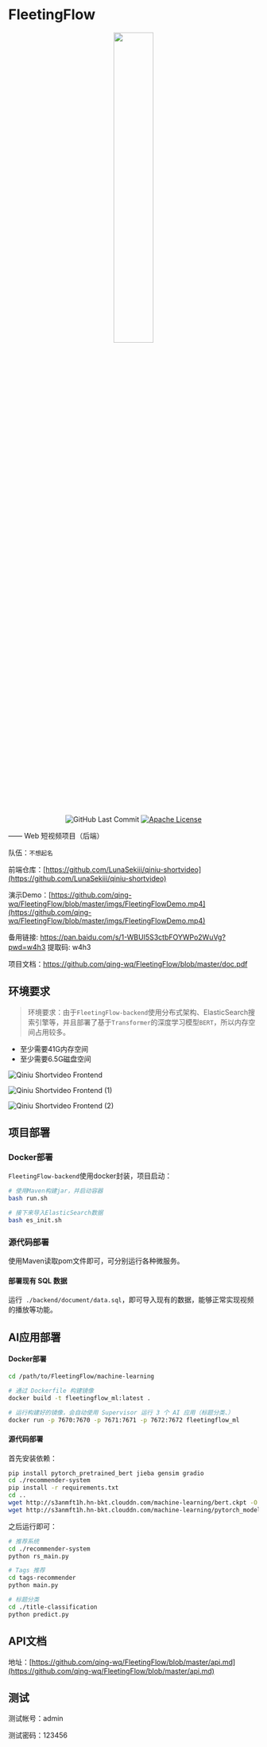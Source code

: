FleetingFlow
============

<div align="center">
    <img src="https://github.com/user-attachments/assets/815942d3-e513-4b73-9ebd-ad38e3add1e6" width="40%" />

![GitHub Last Commit]
[![Apache License][Apache License Badge]][Apache License URL]

</div>

—— Web 短视频项目（后端）

队伍：`不想起名`

前端仓库：[https://github.com/LunaSekiii/qiniu-shortvideo](https://github.com/LunaSekiii/qiniu-shortvideo)

演示Demo：[https://github.com/qing-wq/FleetingFlow/blob/master/imgs/FleetingFlowDemo.mp4](https://github.com/qing-wq/FleetingFlow/blob/master/imgs/FleetingFlowDemo.mp4)

备用链接: https://pan.baidu.com/s/1-WBUI5S3ctbFOYWPo2WuVg?pwd=w4h3 提取码: w4h3

项目文档：https://github.com/qing-wq/FleetingFlow/blob/master/doc.pdf

环境要求
-------

> 环境要求：由于`FleetingFlow-backend`使用分布式架构、ElasticSearch搜索引擎等，并且部署了基于`Transformer`的深度学习模型`BERT`，所以内存空间占用较多。
  - 至少需要41G内存空间
  - 至少需要6.5G磁盘空间

![Qiniu Shortvideo Frontend](https://github.com/user-attachments/assets/c76d2e6a-23ac-4ba4-813e-5a53beea6659)

![Qiniu Shortvideo Frontend (1)](https://github.com/user-attachments/assets/cb873f3f-89ab-4554-b121-b967b7c1f28b)

![Qiniu Shortvideo Frontend (2)](https://github.com/user-attachments/assets/ff634135-f129-408b-8220-6ac8d9175fab)


项目部署
-------

### Docker部署

`FleetingFlow-backend`使用docker封装，项目启动：

```Bash
# 使用Maven构建jar，并启动容器
bash run.sh

# 接下来导入ElasticSearch数据
bash es_init.sh

```

### 源代码部署

使用Maven读取pom文件即可，可分别运行各种微服务。

#### 部署现有 SQL 数据

运行` ./backend/document/data.sql`，即可导入现有的数据，能够正常实现视频的播放等功能。

AI应用部署
---------

#### Docker部署

```Bash
cd /path/to/FleetingFlow/machine-learning

# 通过 Dockerfile 构建镜像
docker build -t fleetingflow_ml:latest .

# 运行构建好的镜像，会自动使用 Supervisor 运行 3 个 AI 应用（标题分类、）
docker run -p 7670:7670 -p 7671:7671 -p 7672:7672 fleetingflow_ml

```

#### 源代码部署

首先安装依赖：

```Bash
pip install pytorch_pretrained_bert jieba gensim gradio
cd ./recommender-system
pip install -r requirements.txt
cd .. 
wget http://s3anmft1h.hn-bkt.clouddn.com/machine-learning/bert.ckpt -O ./title-classification/THUCNews/saved_dict/bert.ckpt
wget http://s3anmft1h.hn-bkt.clouddn.com/machine-learning/pytorch_model.bin -O ./title-classification/bert_pretrain/pytorch_model.bin

```

之后运行即可：

```Bash
# 推荐系统
cd ./recommender-system
python rs_main.py

```

```Bash
# Tags 推荐
cd tags-recommender
python main.py
```

```Bash
# 标题分类
cd ./title-classification
python predict.py
```

API文档
------

地址：[https://github.com/qing-wq/FleetingFlow/blob/master/api.md](https://github.com/qing-wq/FleetingFlow/blob/master/api.md)

测试
---

测试帐号：admin

测试密码：123456


[GitHub Last Commit]: https://img.shields.io/github/last-commit/qing-wq/FleetingFlow/master?logo=github&style=for-the-badge
[Apache License Badge]: https://img.shields.io/badge/Apache%202.0-F25910.svg?style=for-the-badge&logo=Apache&logoColor=white
[Apache License URL]: https://www.apache.org/licenses/LICENSE-2.0
